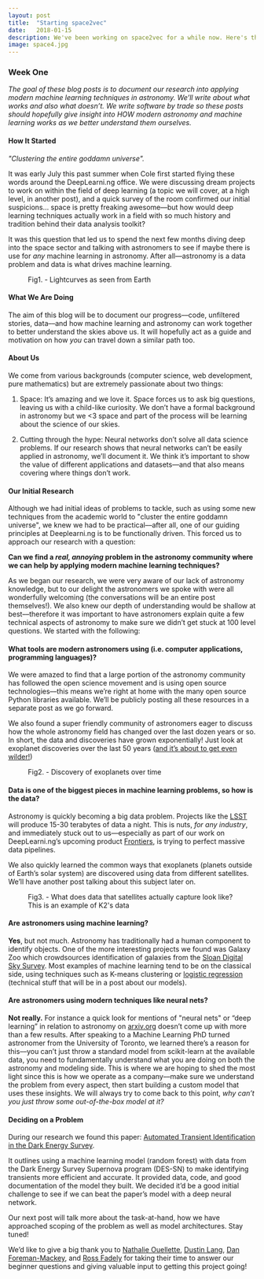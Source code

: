 ```yaml
---
layout: post
title:  "Starting space2vec"
date:   2018-01-15
description: We've been working on space2vec for a while now. Here's the backstory to how it all started and what we're aiming to do over the next year.
image: space4.jpg
---
```


### Week One

_The goal of these blog posts is to document our research into applying modern machine learning techniques in astronomy. We’ll write about what works and also what doesn’t. We write software by trade so these posts should hopefully give insight into HOW modern astronomy and machine learning works as we better understand them ourselves._

#### How It Started

_"Clustering the entire goddamn universe"._

It was early July this past summer when Cole first started flying these words around the DeepLearni.ng office. We were discussing dream projects to work on within the field of deep learning (a topic we will cover, at a high level, in another post), and a quick survey of the room confirmed our initial suspicions… space is pretty freaking awesome––but how would deep learning techniques actually work in a field with so much history and tradition behind their data analysis toolkit?

It was this question that led us to spend the next few months diving deep into the space sector and talking with astronomers to see if maybe there is use for *any* machine learning in astronomy. After all––astronomy is a data problem and data is what drives machine learning.

<figure>
	<img src="{{ '/assets/img/space3.gif' | prepend: site.baseurl }}" alt=""> 
	<figcaption>Fig1. - Lightcurves as seen from Earth</figcaption>
</figure>

#### What We Are Doing

The aim of this blog will be to document our progress––code, unfiltered stories, data––and how machine learning and astronomy can work together to better understand the skies above us. It will hopefully act as a guide and motivation on how *you* can travel down a similar path too.

#### About Us

We come from various backgrounds (computer science, web development, pure mathematics) but are extremely passionate about two things: 

1. Space: It’s amazing and we love it. Space forces us to ask big questions, leaving us with a child-like curiosity. We don’t have a formal background in astronomy but we <3 space and part of the process will be learning about the science of our skies.

2. Cutting through the hype: Neural networks don’t solve all data science problems. If our research shows that neural networks can’t be easily applied in astronomy, we’ll document it. We think it’s important to show the value of different applications and datasets––and that also means covering where things don’t work.

#### Our Initial Research

Although we had initial ideas of problems to tackle, such as using some new techniques from the academic world to "cluster the entire goddamn universe", we knew we had to be practical––after all, one of our guiding principles at Deeplearni.ng is to be functionally driven. This forced us to approach our research with a question:

**Can we find a _real, annoying_ problem in the astronomy community where we can help by applying modern machine learning techniques?**

As we began our research, we were very aware of our lack of astronomy knowledge, but to our delight the astronomers we spoke with were all wonderfully welcoming (the conversations will be an entire post themselves!). We also knew our depth of understanding would be shallow at best––therefore it was important to have astronomers explain quite a few technical aspects of astronomy to make sure we didn’t get stuck at 100 level questions. We started with the following:

#### What tools are modern astronomers using (i.e. computer applications, programming languages)?

We were amazed to find that a large portion of the astronomy community has followed the open science movement and is using open source technologies––this means we’re right at home with the many open source Python libraries available. We’ll be publicly posting all these resources in a separate post as we go forward.

We also found a super friendly community of astronomers eager to discuss how the whole astronomy field has changed over the last dozen years or so. In short, the data and discoveries have grown exponentially! Just look at exoplanet discoveries over the last 50 years ([and it’s about to get even wilder!](https://www.lsst.org/))

<figure>
	<img src="{{ '/assets/img/space1.gif' | prepend: site.baseurl }}" alt=""> 
	<figcaption>Fig2. - Discovery of exoplanets over time</figcaption>
</figure>

#### Data is one of the biggest pieces in machine learning problems, so how is the data?

Astronomy is quickly becoming a big data problem. Projects like the [LSST](https://www.lsst.org/) will produce 15-30 terabytes of data a night. This is nuts, *for any industry*, and immediately stuck out to us––especially as part of our work on DeepLearni.ng’s upcoming product [Frontiers](http://deeplearni.ng/frontiers/), is trying to perfect massive data pipelines.

We also quickly learned the common ways that exoplanets (planets outside of Earth’s solar system) are discovered using data from different satellites. We’ll have another post talking about this subject later on.

<figure>
	<img src="{{ '/assets/img/space2.gif' | prepend: site.baseurl }}" alt=""> 
	<figcaption>Fig3. - What does data that satellites actually capture look like? This is an example of K2's data</figcaption>
</figure>

#### Are astronomers using machine learning?

**Yes**, but not much. Astronomy has traditionally had a human component to identify objects.  One of the more interesting projects we found was Galaxy Zoo which crowdsources identification of galaxies from the [Sloan Digital Sky Survey](http://www.sdss.org/). Most examples of machine learning tend to be on the classical side, using techniques such as K-means clustering or [logistic ](https://en.wikipedia.org/wiki/Logistic_regression)[regression](https://en.wikipedia.org/wiki/Logistic_regression) (technical stuff that will be in a post about our models).

#### Are astronomers using modern techniques like neural nets?

**Not really.** For instance a quick look for mentions of "neural nets" or “deep learning” in relation to astronomy on [arxiv.org](https://arxiv.org/) doesn’t come up with more than a few results. After speaking to a Machine Learning PhD turned astronomer from the University of Toronto, we learned there’s a reason for this––you can’t just throw a standard model from scikit-learn at the available data, you need to fundamentally understand what you are doing on both the astronomy and modeling side. This is where we are hoping to shed the most light since this is how we operate as a company––make sure we understand the problem from every aspect, then start building a custom model that uses these insights. We will always try to come back to this point, *why can’t you just throw some out-of-the-box model at it?*

#### Deciding on a Problem

During our research we found this paper: [Automated Transient Identification in the Dark Energy Survey](https://arxiv.org/abs/1504.02936).

It outlines using a machine learning model (random forest) with data from the Dark Energy Survey Supernova program (DES-SN) to make identifying transients more efficient and accurate. It provided data, code, and good documentation of the model they built. We decided it’d be a good initial challenge to see if we can beat the paper’s model with a deep neural network.

Our next post will talk more about the task-at-hand, how we have approached scoping of the problem as well as model architectures. Stay tuned!

We’d like to give a big thank you to [Nathalie Ouellette](https://twitter.com/angryastropanda?lang=en), [Dustin Lang](https://twitter.com/dstndstn), [Dan Foreman-Mackey](https://twitter.com/exoplaneteer?lang=en), and [Ross Fadely](https://twitter.com/rossfadely?lang=en) for taking their time to answer our beginner questions and giving valuable input to getting this project going!